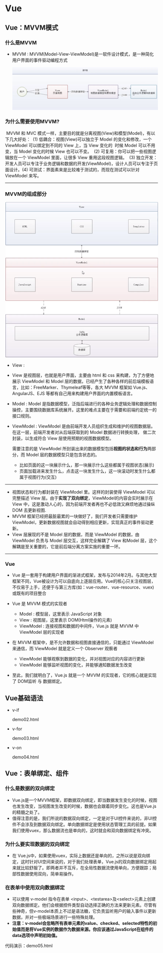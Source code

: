 # Vue

## Vue：MVVM模式

### 什么是MVVM

* MVVM :
      MVVM(Model-View-ViewModel)是一软件设计模式，是一种简化用户界面的事件驱动编程方式
  
  ![MVVM](README.assets/MVVM.png)

### 为什么需要使用MVVM?

​    MVVM 和 MVC 模式一样，主要目的就是分离视图(View)和模型(Model)，有以下几大好处：
​    (1) 低耦合：视图(View)可以独立于 Model 的变化和修改，一个 ViewModel 可以绑定到不同的 View 上，当 View 变化的
​        时候 Model 可以不用变，当 Model 变化的时候 View 也可以不变。
​    (2) 可复用：你可以把一些视图逻辑放在一个 ViewModel 里面，让很多 View 重用这段视图逻辑。
​    (3) 独立开发：开发人员可以专注于业务逻辑和数据的开发(ViewModel)，设计人员可以专注于页面设计。
​    (4) 可测试：界面素来是比较难于测试的，而现在测试可以针对 ViewModel 来写。

---

### MVVM的组成部分

![MVVM2](README.assets/MVVM2.png)

* View :
  
* View 是视图层，也就是用户界面，主要由 html 和 css 来构建，为了方便地展示 ViewModel 和 Model 层的数据，已经产生了各种各样的前后端模板语言，比如：FreeMarker、Thymeleaf等等，各大 MVVM 框架如 Vue.js、AngularJS、EJS 等都有自己用来构建用户界面的内置模板语言。
  
* Model :
  Model 是指数据模型，泛指后端进行的各种业务逻辑处理和数据控制操控，主要围绕数据库系统展开。这里的难点主要在于需要和前端约定统一的 接口规则。

* ViewModel :
  ViewModel 是由前端开发人员组织生成和维护的视图数据层。在这一层，前端开发者对从后端获取到的 Model 数据进行转换处理， 做二次封装，以生成符合 View 层使用预期的视图数据模型。

  需要注意的是 ViewModel 所封装出来的数据模型包括**视图的状态和行为**两部分，而 Model 层的数据模型只是包含状态的。

  * 比如页面的这一块展示什么，那一块展示什么这些都属于视图状态(展示)
  * 页面加载进来发生什么，点击这一块发生什么，这一块滚动时发生什么都属于视图行为(交互)

---

* 视图状态和行为都封装在 ViewModel 里。这样的封装使得 ViewModel 可以完整描述 View 层。由于**实现了双向绑定**，ViewModel的内容会实时展示在 View 中，这是激动人心的，因为前端开发者再也不必低效又麻烦地通过操纵 DOM 去更新视图.
* MVVM 框架已经把最脏最累的一块做好了，我们开发者只需要维护 ViewModel，更新数据视图就会自动得到相应更新，实现真正的事件驱动更新。
* View 层展现的不是 Model 层的数据，而是 ViewModel 的数据，由 ViewModel 负责与 Model 层交互，这样完全解耦了 View 和Model 层，这个解耦是至关重要的，它是前后端分离方案实施的重要一环。

---

### Vue

* Vue 是一套用于构建用户界面的渐进式框架，发布与2014年2月。与其他大型框架不同，Vue被设计为可以自底向上逐层应用。Vue的核心只关注视图层，不仅易于上手，还便于与第三方库(如：vue-router、vue-resource、vuex)或既有的项目整合
* Vue 是 MVVM 模式的实现者
  * Model : 模型层，这里表示 JavaScript 对象
  * View : 视图层，这里表示 DOM(Html操作的元素)
  * ViewModel : 连接视图和数据的中间件，Vue.js 就是 MVVM 中 ViewModel 层的实现者
* 在 MVVM 框架中，是不允许数据和视图直接通信的，只能通过 ViewModel 来通信，而 ViewModel 就是定义一个 Observer 观察者
  * ViewModel 能够观察到数据的变化，并对视图对应的内容进行更新
  * ViewModel 能够监听视图的变化，并能够通知数据发生改变

* 至此，我们就明白了，Vue.js 就是一个 MVVM 的实现者，它的核心就是实现了 DOM监听 与 数据绑定。



## Vue基础语法

* v-if

  demo02.html

* v-for

  demo03.html

* v-on

  demo04.html



## Vue：表单绑定、组件

### 什么是数据的双向绑定

* Vue.js是一个MVVM框架，即数据双向绑定，即当数据发生变化的时候，视图也发生改变，当视图发生改变的时候，数据也会跟着同步变化。这也是Vue.js的精髓之处了。
* 值得注意的是，我们所说的数据双向绑定，一定是对于UI控件来说的，非UI控件不会涉及到数据双向绑定。单向数据绑定是使用状态管理工具的前提。如果我们使用vuex，那么数据流也是单向的，这时就会和双向数据绑定有冲突。

### 为什么要实现数据的双向绑定

* 在 Vue.js中，如果使用vuex，实际上数据还是单向的，之所以说是双向绑定，这时针对UI空间来说的，对于我们处理表单，Vue.js的双向数据绑定用起来就比较舒服了。即两者并不互斥，在全局性数据流使用单向，方便跟踪；局部性数据使用双向，简单易操作。

### 在表单中使用双向数据绑定

* 可以使用 v-model 指令在表单 <input\>、<testarea\>及<select\>元素上创建双向数据绑定。他们会根据控件类型自动选择正确的方法来更新元素。尽管有些神奇，但v-model本质上不过是语法糖，它负责监听用户的输入事件以更新数据，并对一些极端场景进行一些特殊处理。
* **注意：v-model会忽略所有表单元素的value、checked、selected特性的初始值而是将Vue实例的数据作为数据来源。你应该通过JavaScript在组件的data选项中声明初始值。**

代码演示：demo05.html